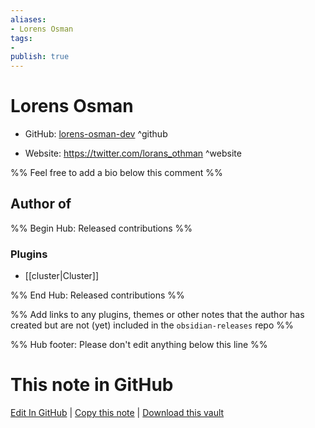 ```yaml
---
aliases:
- Lorens Osman
tags:
- 
publish: true
---
```


# Lorens Osman

- GitHub: [lorens-osman-dev](https://github.com/lorens-osman-dev/) ^github
<!-- - Discord: `@` ^discord-->
- Website: <https://twitter.com/lorans_othman> ^website
<!-- - [[Publish sites|Publish site]]: <https://> ^publish-->

%% Feel free to add a bio below this comment %%


## Author of

%% Begin Hub: Released contributions %%
### Plugins
- [[cluster|Cluster]]

%% End Hub: Released contributions %%

%% Add links to any plugins, themes or other notes that the author has created but are not (yet) included in the `obsidian-releases` repo %%

<!--
### Unlisted plugins
-->

<!--
### Others
-->

<!--
## Sponsor this author
-->

<!-- - [[GitHub sponsors]]: [Sponsor @lorens-osman-dev on GitHub Sponsors](https://github.com/sponsors/lorens-osman-dev) ^github-sponsor-->
<!-- - [[Buy me a coffee]]: <https://> ^buy-me-a-coffee-->
<!-- - [[PayPal]]: <https://> ^paypal-->
<!-- - [[Patreon]]: <https://> ^patreon-->

<!--
## Follow this author
-->

<!-- - [[YouTube Channels|On YouTube]]: <https://> ^youtube-->
<!-- - Twitter: <https://> ^twitter-->
<!-- - ... -->

%% Hub footer: Please don't edit anything below this line %%

# This note in GitHub

<span class="git-footer">[Edit In GitHub](https://github.dev/obsidian-community/obsidian-hub/blob/main/01%20-%20Community/People/lorens-osman-dev.md "git-hub-edit-note") | [Copy this note](https://raw.githubusercontent.com/obsidian-community/obsidian-hub/main/01%20-%20Community/People/lorens-osman-dev.md "git-hub-copy-note") | [Download this vault](https://github.com/obsidian-community/obsidian-hub/archive/refs/heads/main.zip "git-hub-download-vault") </span>
